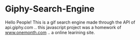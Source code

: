 # Giphy-Search-Engine

Hello People! This is a gif search engine made through the API of api.giphy.com .. 
this javascript project was a homework of www.onemonth.com .. 
a online learining site. 
